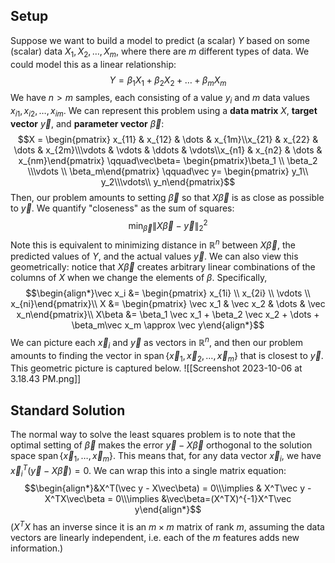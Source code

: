 ## Setup
Suppose we want to build a model to predict (a scalar) $Y$ based on some (scalar) data $X_1, X_2, \dots, X_m$, where there are $m$ different types of data. We could model this as a linear relationship:
$$Y = \beta_1X_1 +\beta_2X_2 + \dots + \beta_mX_m$$
We have $n > m$ samples, each consisting of a value $y_i$ and $m$ data values $x_{i1}, x_{i2}, \dots, x_{im}$. We can represent this problem using a **data matrix** $X$, **target vector** $\vec y$, and **parameter vector** $\vec\beta$:
$$X = \begin{pmatrix} x_{11} & x_{12} & \dots & x_{1m}\\x_{21} & x_{22} & \dots & x_{2m}\\\vdots & \vdots & \ddots & \vdots\\x_{n1} & x_{n2} & \dots & x_{nm}\end{pmatrix} \qquad\vec\beta= \begin{pmatrix}\beta_1 \\ \beta_2 \\\vdots \\ \beta_m\end{pmatrix} \qquad\vec y= \begin{pmatrix} y_1\\ y_2\\\vdots\\ y_n\end{pmatrix}$$
Then, our problem amounts to setting $\vec\beta$ so that $X\vec\beta$ is as close as possible to $\vec y$. We quantify "closeness" as the sum of squares:$$\min_{\vec \beta}  \lVert X\vec\beta - \vec y\rVert_2^2 $$Note this is equivalent to minimizing distance in $\mathbb{R}^n$ between $X\vec\beta$, the predicted values of $Y$, and the actual values $\vec y$. We can also view this geometrically: notice that $X\vec\beta$ creates arbitrary linear combinations of the columns of $X$ when we change the elements of $\beta$. Specifically, $$\begin{align*}\vec x_i &= \begin{pmatrix} x_{1i} \\ x_{2i} \\ \vdots \\ x_{ni}\end{pmatrix}\\ X &= \begin{pmatrix} \vec x_1 & \vec x_2 & \dots & \vec x_n\end{pmatrix}\\ X\beta &= \beta_1 \vec x_1 + \beta_2 \vec x_2 + \dots + \beta_m\vec x_m \approx \vec y\end{align*}$$We can picture each $\vec x_i$ and $\vec y$ as vectors in $\mathbb R^n$, and then our problem amounts to finding the vector in $\operatorname{span}\{\vec x_1, \vec x_2, \dots, \vec x_m\}$ that is closest to $\vec y$. This geometric picture is captured below.
![[Screenshot 2023-10-06 at 3.18.43 PM.png]]
## Standard Solution
The normal way to solve the least squares problem is to note that the optimal setting of $\vec \beta$ makes the error $\vec y - X\vec \beta$ orthogonal to the solution space $\operatorname{span}\{\vec x_1, \dots, \vec x_m\}$. This means that, for any data vector $\vec x_i$, we have $\vec x_i^T (\vec y - X\vec\beta) = 0$. We can wrap this into a single matrix equation:$$\begin{align*}&X^T(\vec y - X\vec\beta) = 0\\\implies & X^T\vec y - X^TX\vec\beta = 0\\\implies &\vec\beta=(X^TX)^{-1}X^T\vec y\end{align*}$$($X^TX$ has an inverse since it is an $m\times m$ matrix of rank $m$, assuming the data vectors are linearly independent, i.e. each of the $m$ features adds new information.)

